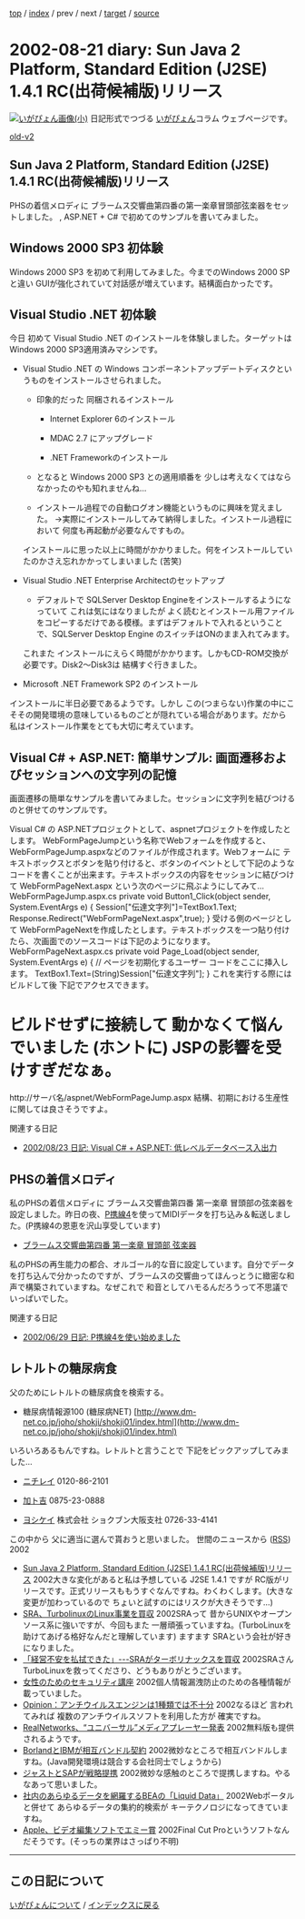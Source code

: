 [top](https://igapyon.github.io/diary/) 
 / [index](https://igapyon.github.io/diary/2002/index.html) 
 / prev 
 / next 
 / [target](https://igapyon.github.io/diary/2002/ig020821.html) 
 / [source](https://github.com/igapyon/diary/blob/gh-pages/2002/ig020821.html.src.md) 

2002-08-21 diary: Sun Java 2 Platform, Standard Edition (J2SE) 1.4.1 RC(出荷候補版)リリース
=====================================================================================================
[![いがぴょん画像(小)](https://igapyon.github.io/diary/images/iga200306s.jpg "いがぴょん")](https://igapyon.github.io/diary/memo/memoigapyon.html) 日記形式でつづる [いがぴょん](https://igapyon.github.io/diary/memo/memoigapyon.html)コラム ウェブページです。

[old-v2](ig020821-orig.html)

## Sun Java 2 Platform, Standard Edition (J2SE) 1.4.1 RC(出荷候補版)リリース

PHSの着信メロディに ブラームス交響曲第四番の第一楽章冒頭部弦楽器をセットしました。 , ASP.NET + C# で初めてのサンプルを書いてみました。

## Windows 2000 SP3 初体験

Windows 2000 SP3 を初めて利用してみました。今までのWindows 2000 SPと違い
GUIが強化されていて対話感が増えています。結構面白かったです。

## Visual Studio .NET 初体験

今日 初めて Visual Studio .NET のインストールを体験しました。ターゲットは
Windows 2000 SP3適用済みマシンです。

* Visual Studio .NET の Windows コンポーネントアップデートディスクというものをインストールさせられました。
  
  * 印象的だった 同梱されるインストール
    
    * Internet Explorer 6のインストール
      
    * MDAC 2.7 にアップグレード
      
    * .NET Frameworkのインストール
    

    
  * となると Windows 2000 SP3 との適用順番を 少しは考えなくてはならなかったのやも知れませんね…
    
  * インストール過程での自動ログオン機能というものに興味を覚えました。
    →実際にインストールしてみて納得しました。インストール過程において 何度も再起動が必要なんですもの。
  

  インストールに思った以上に時間がかかりました。何をインストールしていたのかさえ忘れかかってしまいました
  (苦笑)
  
* Visual Studio .NET Enterprise Architectのセットアップ
  
  * デフォルトで SQLServer Desktop Engineをインストールするようになっていて これは気にはなりましたが よく読むとインストール用ファイルをコピーするだけである模様。まずはデフォルトで入れるということで、SQLServer Desktop Engine のスイッチはONのまま入れてみます。
  

  これまた インストールにえらく時間がかかります。しかもCD-ROM交換が必要です。Disk2～Disk3は
  結構すぐ行きました。
  
* Microsoft .NET Framework SP2 のインストール

インストールに半日必要であるようです。しかし この(つまらない)作業の中にこそその開発環境の意味しているものごとが隠れている場合があります。だから 私はインストール作業をとても大切に考えています。

## Visual C# + ASP.NET: 簡単サンプル: 画面遷移およびセッションへの文字列の記憶

画面遷移の簡単なサンプルを書いてみました。セッションに文字列を結びつけるのと併せてのサンプルです。

Visual C# の ASP.NETプロジェクトとして、aspnetプロジェクトを作成したとします。
WebFormPageJumpという名称でWebフォームを作成すると、WebFormPageJump.aspxなどのファイルが作成されます。Webフォームに テキストボックスとボタンを貼り付けると、ボタンのイベントとして下記のようなコードを書くことが出来ます。テキストボックスの内容をセッションに結びつけて
WebFormPageNext.aspx という次のページに飛ぶようにしてみて…
WebFormPageJump.aspx.cs                private void Button1_Click(object sender, System.EventArgs e)
                {
                        Session["伝達文字列"]=TextBox1.Text;
                        Response.Redirect("WebFormPageNext.aspx",true);
                }
受ける側のページとして WebFormPageNextを作成したとします。テキストボックスを一つ貼り付けたら、次画面でのソースコードは下記のようになります。
WebFormPageNext.aspx.cs                private void Page_Load(object sender, System.EventArgs e)
                {
                        // ページを初期化するユーザー コードをここに挿入します。
                        TextBox1.Text=(String)Session["伝達文字列"];
                }
これを実行する際には ビルドして後 下記でアクセスできます。
# ビルドせずに接続して 動かなくて悩んでいました (ホントに) JSPの影響を受けすぎだなぁ。
http://サーバ名/aspnet/WebFormPageJump.aspx
結構、初期における生産性に関しては良さそうですよ。

関連する日記

* [2002/08/23 日記: Visual C# + ASP.NET: 低レベルデータベース入出力](ig020823.html)

## PHSの着信メロディ

私のPHSの着信メロディに ブラームス交響曲第四番 第一楽章 冒頭部の弦楽器を設定しました。昨日の夜、[P携線4](http://www.tdk.co.jp/tjbbi01/bbi11500.htm)を使ってMIDIデータを打ち込み＆転送しました。(P携線4の恩恵を沢山享受しています)

* [ブラームス交響曲第四番 第一楽章 冒頭部 弦楽器](../images/sound/BrahmsS4M1.mid)

私のPHSの再生能力の都合、オルゴール的な音に設定しています。自分でデータを打ち込んで分かったのですが、ブラームスの交響曲ってほんっとうに緻密な和声で構築されていますね。なぜこれで 和音としてハモるんだろうって不思議でいっぱいでした。

関連する日記

* [2002/06/29 日記: P携線4を使い始めました](ig020629.html)

## レトルトの糖尿病食

父のためにレトルトの糖尿病食を検索する。

* 糖尿病情報源100 (糖尿病NET)
  [http://www.dm-net.co.jp/joho/shokji/shokji01/index.html](http://www.dm-net.co.jp/joho/shokji/shokji01/index.html)

いろいろあるもんですね。レトルトと言うことで 下記をピックアップしてみました…

* [ニチレイ](http://www.dm-net.co.jp/head_in/nichirei/index.html)
  0120-86-2101
  
* [加ト吉](http://www.katokichi.co.jp/syohin/medical/healthy/healthy.htm)
  0875-23-0888
  
* [ヨシケイ](http://www.yoshikei-dvlp.co.jp/healthy/9902.html)
  株式会社 ショクブン大阪支社 0726-33-4141

この中から 父に適当に選んで貰おうと思いました。
世間のニュースから ([RSS](ig020821-news.xml)) 2002
* [Sun Java 2 Platform, Standard Edition (J2SE) 1.4.1 RC(出荷候補版)リリース](http://java.sun.com/j2se/1.4.1/ja/index.html)  2002大きな変化があると私は予想している J2SE 1.4.1 ですが RC版がリリースです。正式リリースももうすぐなんですね。わくわくします。(大きな変更が加わっているので ちょいと試すのにはリスクが大きそうです…)
* [SRA、TurbolinuxのLinux事業を買収](http://www.zdnet.co.jp/news/0208/20/njbt_06.html)  2002SRAって 昔からUNIXやオープンソース系に強いですが、今回もまた 一層頑張っていますね。(TurboLinuxを助けてあげる格好なんだと理解しています) ますます SRAという会社が好きになりました。
* [「経営不安を払拭できた」---SRAがターボリナックスを買収](http://biztech.nikkeibp.co.jp/wcs/show/leaf?CID=onair/biztech/comp/202126)  2002SRAさん TurboLinuxを救ってくださり、どうもありがとうございます。
* [女性のためのセキュリティ講座](http://premium.nikkeibp.co.jp/security/column/index02_06.shtml)  2002個人情報漏洩防止のための各種情報が載っていました。
* [Opinion：アンチウイルスエンジンは1種類では不十分](http://www.zdnet.co.jp/enterprise/0208/16/op_02.html)  2002なるほど 言われてみれば 複数のアンチウイルスソフトを利用した方が 確実ですね。
* [RealNetworks、“ユニバーサル”メディアプレーヤー発表](http://www.zdnet.co.jp/news/0208/21/nebt_04.html)  2002無料版も提供されるようです。
* [BorlandとIBMが相互バンドル契約](http://www.zdnet.co.jp/news/0208/20/nebt_11.html)  2002微妙なところで相互バンドルしますね。(Java開発環境は競合する会社同士でしょうから)
* [ジャストとSAPが戦略提携](http://www.zdnet.co.jp/news/0208/20/njbt_07.html)  2002微妙な感触のところで提携しますね。やるなあって思いました。
* [社内のあらゆるデータを網羅するBEAの「Liquid Data」](http://www.zdnet.co.jp/news/0208/21/nebt_13.html)  2002Webポータルと併せて あらゆるデータの集約的検索が キーテクノロジになってきていますね。
* [Apple、ビデオ編集ソフトでエミー賞](http://www.zdnet.co.jp/news/0208/21/nebt_14.html)  2002Final Cut Proというソフトなんだそうです。(そっちの業界はさっぱり不明)


----------------------------------------------------------------------------------------------------

## この日記について
[いがぴょんについて](https://igapyon.github.io/diary/memo/memoigapyon.html) / [インデックスに戻る](https://igapyon.github.io/diary/idxall.html)
